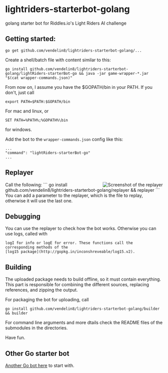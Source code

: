 # lightriders-starterbot-golang
golang starter bot for Riddles.io's Light Riders AI challenge

## Getting started:
```
go get github.com/vendelin8/lightriders-starterbot-golang/...
```

Create a shell/batch file with content similar to this:
```
go install github.com/vendelin8/lightriders-starterbot-golang/lightRiders-starterBot-go && java -jar game-wrapper-*.jar "$(cat wrapper-commands.json)"
```

From now on, I assume you have the $GOPATH/bin in your PATH. If you don't, just call
```
export PATH=$PATH:$GOPATH/bin
```
For mac and linux, or
```
SET PATH=%PATH%;%GOPATH%\bin
```
for windows.

Add the bot to the ```wrapper-commands.json``` config like this:
```
...
"command": "lightRiders-starterBot-go"
...
```

## Replayer
<img alt="Screenshot of the replayer" style="float: right;" src="http://vendelin.square7.ch/l/sc.png" title="Replayer running in the console"/>
Call the following:
```
go install github.com/vendelin8/lightriders-starterbot-golang/replayer && replayer
```
You can add a parameter to the replayer, which is the file to replay, otherwise it will use the last one.

## Debugging
You can use the replayer to check how the bot works. Otherwise you can use logs, called with
```
logI for info or logE for error. These functions call the corresponding methods of the
[log15 package](http://gopkg.in/inconshreveable/log15.v2).
```

## Building
The uploaded package needs to build offline, so it must contain everything. This part is responsible for
combining the different sources, replacing references, and zipping the output.

For packaging the bot for uploading, call
```
go install github.com/vendelin8/lightriders-starterbot-golang/builder && builder
```

For command line arguments and more dtails check the README files of the submodules in the directories.

Have fun.

## Other Go starter bot
[Another Go bot here](https://github.com/royerk/GoLightRiders-StarterBot) to start with.
